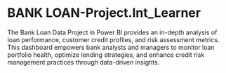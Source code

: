 # BANK LOAN-Project.Int_Learner
The Bank Loan Data Project in Power BI provides an in-depth analysis of loan performance, customer credit profiles, and risk assessment metrics.
This dashboard empowers bank analysts and managers to monitor loan portfolio health, optimize lending strategies, and enhance credit risk management practices through data-driven insights.

